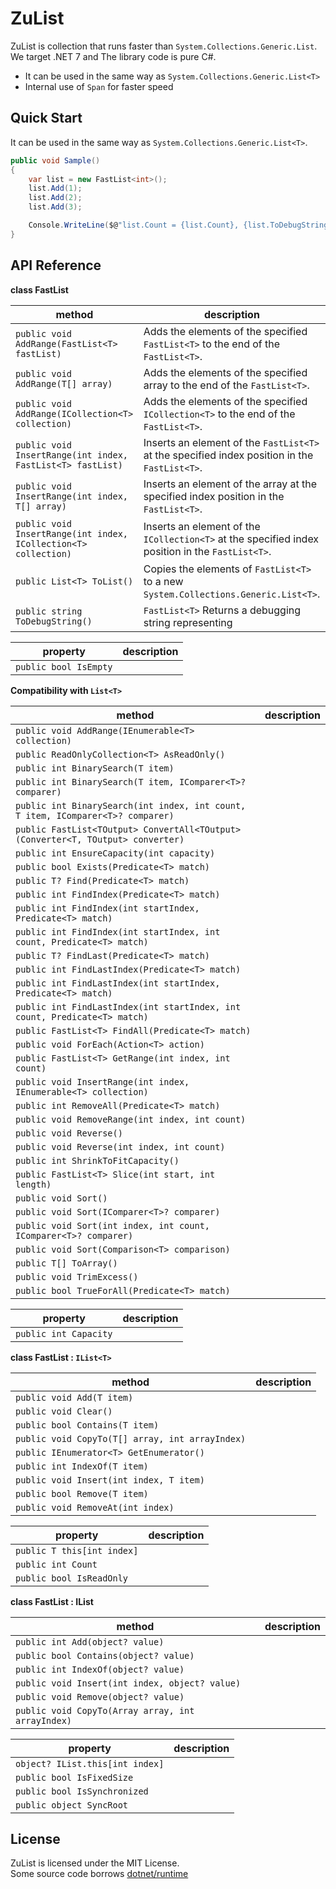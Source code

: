 # ZuList

ZuList is collection that runs faster than `System.Collections.Generic.List`.  
We target .NET 7 and The library code is pure C#.  

* It can be used in the same way as `System.Collections.Generic.List<T>`
* Internal use of `Span` for faster speed

## Quick Start

It can be used in the same way as `System.Collections.Generic.List<T>`.

```csharp
public void Sample()
{
    var list = new FastList<int>();
    list.Add(1);
    list.Add(2);
    list.Add(3);

    Console.WriteLine($@"list.Count = {list.Count}, {list.ToDebugString()}"); // list.Count = 3, [ 1, 2, 3 ]
}
```

## API Reference

**class FastList**

| method | description |
| -- | -- |
| `public void AddRange(FastList<T> fastList)` | Adds the elements of the specified `FastList<T>` to the end of the `FastList<T>`. |
| `public void AddRange(T[] array)` | Adds the elements of the specified array to the end of the `FastList<T>`. |
| `public void AddRange(ICollection<T> collection)` | Adds the elements of the specified `ICollection<T>` to the end of the `FastList<T>`. |
| `public void InsertRange(int index, FastList<T> fastList)`  | Inserts an element of the `FastList<T>` at the specified index position in the `FastList<T>`. |
| `public void InsertRange(int index, T[] array)`  | Inserts an element of the array at the specified index position in the `FastList<T>`. |
| `public void InsertRange(int index, ICollection<T> collection)`  | Inserts an element of the `ICollection<T>` at the specified index position in the `FastList<T>`. |
| `public List<T> ToList()`  | Copies the elements of `FastList<T>` to a new `System.Collections.Generic.List<T>`. |
| `public string ToDebugString()`  | `FastList<T>` Returns a debugging string representing |

| property | description |
| -- | -- |
| `public bool IsEmpty` |  |

**Compatibility with `List<T>`**

| method | description |
| -- | -- |
| `public void AddRange(IEnumerable<T> collection)` |  |
| `public ReadOnlyCollection<T> AsReadOnly()` |  |
| `public int BinarySearch(T item)` |  |
| `public int BinarySearch(T item, IComparer<T>? comparer)` |  |
| `public int BinarySearch(int index, int count, T item, IComparer<T>? comparer)` |  |
| `public FastList<TOutput> ConvertAll<TOutput>(Converter<T, TOutput> converter)` |  |
| `public int EnsureCapacity(int capacity)`  |  |
| `public bool Exists(Predicate<T> match)`  |  |
| `public T? Find(Predicate<T> match)`  |  |
| `public int FindIndex(Predicate<T> match)`  |  |
| `public int FindIndex(int startIndex, Predicate<T> match)`  |  |
| `public int FindIndex(int startIndex, int count, Predicate<T> match)`  |  |
| `public T? FindLast(Predicate<T> match)`  |  |
| `public int FindLastIndex(Predicate<T> match)`  |  |
| `public int FindLastIndex(int startIndex, Predicate<T> match)`  |  |
| `public int FindLastIndex(int startIndex, int count, Predicate<T> match)`  |  |
| `public FastList<T> FindAll(Predicate<T> match)`  |  |
| `public void ForEach(Action<T> action)`  |  |
| `public FastList<T> GetRange(int index, int count)`  |  |
| `public void InsertRange(int index, IEnumerable<T> collection)`  |  |
| `public int RemoveAll(Predicate<T> match)`  |  |
| `public void RemoveRange(int index, int count)`  |  |
| `public void Reverse()`  |  |
| `public void Reverse(int index, int count)`  |  |
| `public int ShrinkToFitCapacity()`  |  |
| `public FastList<T> Slice(int start, int length)`  |  
| `public void Sort()`  |  |
| `public void Sort(IComparer<T>? comparer)`  |  |
| `public void Sort(int index, int count, IComparer<T>? comparer)`  |  |
| `public void Sort(Comparison<T> comparison)`  |  |
| `public T[] ToArray()`  |  |
| `public void TrimExcess()`  |  |
| `public bool TrueForAll(Predicate<T> match)`  |  |

| property | description |  
| -- | -- |  
| `public int Capacity`  |  |  

**class FastList : `IList<T>`**

| method | description |
| -- | -- |
| `public void Add(T item)` |  |
| `public void Clear()` |  |
| `public bool Contains(T item)` |  |
| `public void CopyTo(T[] array, int arrayIndex)` |  |
| `public IEnumerator<T> GetEnumerator()` |  |
| `public int IndexOf(T item)` |  |
| `public void Insert(int index, T item)` |  |
| `public bool Remove(T item)` |  |
| `public void RemoveAt(int index)` |  |

| property | description |
| -- | -- |
| `public T this[int index]`  |  |
| `public int Count`  |  |
| `public bool IsReadOnly`  |  |

**class FastList : IList**

| method | description |
| -- | -- |
| `public int Add(object? value)` |  |
| `public bool Contains(object? value)` |  |
| `public int IndexOf(object? value)` |  |
| `public void Insert(int index, object? value)` |  |
| `public void Remove(object? value)` |  |
| `public void CopyTo(Array array, int arrayIndex)` |  |

| property | description |
| -- | -- |
| `object? IList.this[int index]`  |  |
| `public bool IsFixedSize`  |  |
| `public bool IsSynchronized`  |  |
| `public object SyncRoot`  |  |

## License

ZuList is licensed under the MIT License.  
Some source code borrows [dotnet/runtime](https://github.com/dotnet/runtime)

